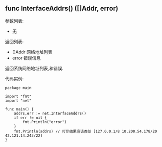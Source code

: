 ## func InterfaceAddrs() ([]Addr, error)

参数列表:

- 无

返回列表:

- []Addr 网络地址列表
- error 错误信息

返回系统网络地址列表,和错误.

代码实例:

	package main
	
	import "fmt"
	import "net"
	
	func main() {
		addrs,err := net.InterfaceAddrs()
		if err != nil {
			fmt.Println("error")
		}
		fmt.Println(addrs) // 打印结果应该类似 [127.0.0.1/8 10.200.54.178/20 42.121.14.243/22]
	}
